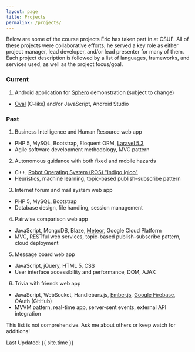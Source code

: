 ```yaml
---
layout: page
title: Projects
permalink: /projects/
---
```


Below are some of the course projects Eric has taken part in at CSUF. All of
these projects were collaborative efforts; he served a key role as either
project manager, lead developer, and/or lead presenter for many of them. Each
project description is followed by a list of languages, frameworks, and
services used, as well as the project focus/goal.

### Current

1. Android application for [Sphero](https://www.sphero.com/) demonstration (subject to change)
  * [Oval](https://sdk.sphero.com/robot-languages/oval-language/) (C-like) and/or JavaScript, Android Studio

### Past

1. Business Intelligence and Human Resource web app
  * PHP 5, MySQL, Bootstrap, Eloquent ORM, [Laravel 5.3](https://laravel.com/)
  * Agile software development methodology, MVC pattern
2. Autonomous guidance with both fixed and mobile hazards
  * C++, [Robot Operating System (ROS) "Indigo Igloo"](http://ros.org/)
  * Heuristics, machine learning, topic-based publish–subscribe pattern
3. Internet forum and mail system web app
  * PHP 5, MySQL, Bootstrap
  * Database design, file handling, session management
4. Pairwise comparison web app
  * JavaScript, MongoDB, Blaze, [Meteor](https://www.meteor.com/), Google Cloud Platform
  * MVC, RESTful web services, topic-based publish–subscribe pattern, cloud deployment
5. Message board web app
  * JavaScript, jQuery, HTML 5, CSS
  * User interface accessibility and performance, DOM, AJAX
6. Trivia with friends web app
  * JavaScript, WebSocket, Handlebars.js, [Ember.js](https://emberjs.com/), [Google Firebase](https://firebase.google.com/), OAuth (GitHub)
  * MVVM pattern, real-time app, server-sent events, external API integration

This list is not comprehensive. Ask me about others or keep watch for additions!

Last Updated: {{ site.time }}
